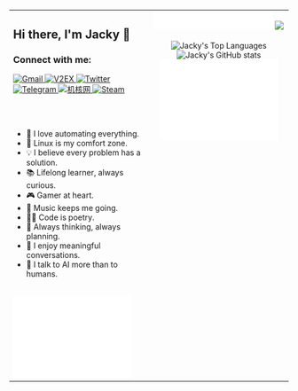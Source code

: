 <!-- GitHub README 两列布局，避免被渲染为代码块 -->

<table>
  <tr>
    <!-- 左侧：个人信息、联系方式、GitHub stats、Top Languages -->
    <td valign="top" width="50%">
      <h2>Hi there, I'm Jacky 👋</h2>
      <h3>Connect with me:</h3>
      <p align="left">
        <a href="mailto:raowenjieszu@gmail.com">
          <img alt="Gmail" height="28px" src="https://img.shields.io/badge/Gmail-EA4335?style=for-the-badge&logo=gmail&logoColor=white" />
        </a>
        <a href="https://v2ex.com/member/jackyrwj">
          <img alt="V2EX" height="28px" src="https://img.shields.io/badge/V2EX-1F1F1F?style=for-the-badge&logo=v2ex&logoColor=white" />
        </a>
        <a href="https://twitter.com/jackyrwj">
          <img alt="Twitter" height="28px" src="https://img.shields.io/badge/Twitter-1DA1F2?style=for-the-badge&logo=twitter&logoColor=white" />
        </a>
        <a href="https://t.me/jackyrwj">
          <img alt="Telegram" height="28px" src="https://img.shields.io/badge/Telegram-26A5E4?style=for-the-badge&logo=telegram&logoColor=white" />
        </a>
        <a href="https://www.gcores.com/users/730661/talks">
          <img alt="机核网" height="28px" src="https://img.shields.io/badge/机核网-ED1C24?style=for-the-badge&logoColor=white" />
        </a>
        <a href="https://steamcommunity.com/profiles/76561198341708692/">
          <img alt="Steam" height="28px" src="https://img.shields.io/badge/Steam-171A21?style=for-the-badge&logo=steam&logoColor=white" />
        </a>
      </p>
      <br/><br/>
      <ul>
        <li>🚀 I love automating everything.</li>
        <li>🐧 Linux is my comfort zone.</li>
        <!-- <li>🧩 Always debugging, sometimes even in my dreams.</li> -->
        <li>💡 I believe every problem has a solution.</li>
        <li>📚 Lifelong learner, always curious.</li>
        <!-- <li>🌐 Open source enthusiast.</li> -->
        <li>🎮 Gamer at heart.</li>
        <li>🎵 Music keeps me going.</li>
        <!-- <li>☕ Coffee fuels my code.</li> -->
        <!-- <li>🌱 I care about sustainability and the environment.</li> -->
        <!-- <li>📈 Data-driven decision maker.</li>
        <li>🛠️ DIY projects are my therapy.</li>
        <li>🌍 I love traveling and exploring new cultures.</li> -->
        <li>👨‍💻 Code is poetry.</li>
        <li>🧠 Always thinking, always planning.</li>
        <li>💬 I enjoy meaningful conversations.</li>
        <!-- <li>📝 I document everything.</li>
        <li>🎯 Goal-oriented and focused.</li>
        <li>🤝 Collaboration is key.</li> -->
        <li>🤖 I talk to AI more than to humans.</li>
      </ul>
      <br/>
        <img src="https://raw.githubusercontent.com/jackyrwj/jackyrwj/master/metrics.isocalendar.svg" width="90%" />
      <br/>
    </td>
    <!-- 右侧：计数器、topics、stars、isocalendar -->
    <td valign="top" width="50%">
      <div align="center">
        <img src="https://raw.githubusercontent.com/jackyrwj/jackyrwj/master/metrics.plugin.topics.icons.svg" width="90%" />
        <img src='https://count.getloli.com/@van?name=van&theme=asoul&padding=7&offset=0&align=top&scale=1&pixelated=1&darkmode=0' width="300px"><br/><br/>
        <img src="https://github-readme-stats.vercel.app/api/top-langs/?username=jackyrwj&layout=compact&theme=asoul" alt="Jacky's Top Languages" width="90%"/>
        <img src="https://github-readme-stats.vercel.app/api?username=jackyrwj&show_icons=true&theme=asoul&count_private=true&custom_title=Jacky's%20GitHub%20Stats" alt="Jacky's GitHub stats" width="90%"/>
        <br/>
        <img src="https://raw.githubusercontent.com/jackyrwj/jackyrwj/master/metrics.plugin.stars.svg" width="90%" />
        <br/>
      </div>
    </td>
  </tr>
</table>

